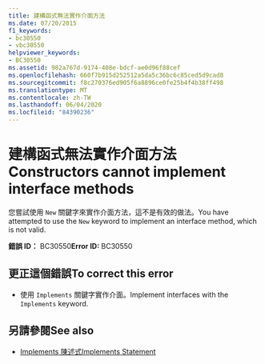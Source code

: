 ```yaml
---
title: 建構函式無法實作介面方法
ms.date: 07/20/2015
f1_keywords:
- bc30550
- vbc30550
helpviewer_keywords:
- BC30550
ms.assetid: 982a767d-9174-408e-bdcf-ae0d96f88cef
ms.openlocfilehash: 660f7b915d252512a5da5c36bc6c85ced5d9cad8
ms.sourcegitcommit: f8c270376ed905f6a8896ce0fe25b4f4b38ff498
ms.translationtype: MT
ms.contentlocale: zh-TW
ms.lasthandoff: 06/04/2020
ms.locfileid: "84390236"
---
```

# <a name="constructors-cannot-implement-interface-methods"></a><span data-ttu-id="cd7e6-102">建構函式無法實作介面方法</span><span class="sxs-lookup"><span data-stu-id="cd7e6-102">Constructors cannot implement interface methods</span></span>
<span data-ttu-id="cd7e6-103">您嘗試使用 `New` 關鍵字來實作介面方法，這不是有效的做法。</span><span class="sxs-lookup"><span data-stu-id="cd7e6-103">You have attempted to use the `New` keyword to implement an interface method, which is not valid.</span></span>  
  
 <span data-ttu-id="cd7e6-104">**錯誤 ID：** BC30550</span><span class="sxs-lookup"><span data-stu-id="cd7e6-104">**Error ID:** BC30550</span></span>  
  
## <a name="to-correct-this-error"></a><span data-ttu-id="cd7e6-105">更正這個錯誤</span><span class="sxs-lookup"><span data-stu-id="cd7e6-105">To correct this error</span></span>  
  
- <span data-ttu-id="cd7e6-106">使用 `Implements` 關鍵字實作介面。</span><span class="sxs-lookup"><span data-stu-id="cd7e6-106">Implement interfaces with the `Implements` keyword.</span></span>  
  
## <a name="see-also"></a><span data-ttu-id="cd7e6-107">另請參閱</span><span class="sxs-lookup"><span data-stu-id="cd7e6-107">See also</span></span>

- [<span data-ttu-id="cd7e6-108">Implements 陳述式</span><span class="sxs-lookup"><span data-stu-id="cd7e6-108">Implements Statement</span></span>](../language-reference/statements/implements-statement.md)
